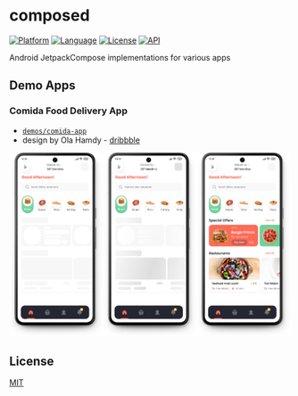 composed
========

[![Platform](http://img.shields.io/badge/platform-android-brightgreen.svg?style=flat)](https://developer.android.com)
[![Language](http://img.shields.io/badge/language-kotlin-blue.svg?style=flat)](https://kotlinlang.org)
[![License](https://img.shields.io/badge/License-MIT-blue.svg)](LICENSE)
[![API](https://img.shields.io/badge/API-21%2B-blue.svg?style=flat)](https://apilevels.com)

Android JetpackCompose implementations for various apps


## Demo Apps

### Comida Food Delivery App

- [`demos/comida-app`](demos/comida-app/src/main/kotlin/dev/tonycode/composed/comida/ui/ComidaAppActivity.kt)
- design by Ola Hamdy - [dribbble](https://dribbble.com/shots/23157137-Comida-Food-Delivery-App-UI-Kit)

<a href="docs/Comida - Home.png"><img src="docs/Comida - Home.png" /></a>


## License

[MIT](LICENSE)
